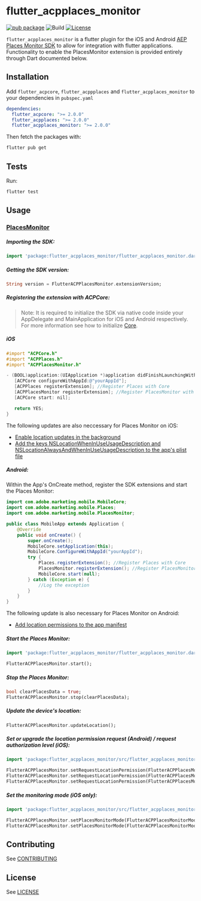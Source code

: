 # flutter_acpplaces_monitor

[![pub package](https://img.shields.io/pub/v/flutter_acpplaces_monitor.svg)](https://pub.dartlang.org/packages/flutter_acpplaces_monitor) ![Build](https://github.com/adobe/flutter_acpplaces_monitor/workflows/Dart%20Unit%20Tests%20+%20Android%20Build%20+%20iOS%20Build/badge.svg) [![License](https://img.shields.io/badge/License-Apache%202.0-blue.svg)](https://opensource.org/licenses/Apache-2.0)

`flutter_acpplaces_monitor` is a flutter plugin for the iOS and Android [AEP Places Monitor SDK](https://aep-sdks.gitbook.io/docs/using-mobile-extensions/adobe-places) to allow for integration with flutter applications. Functionality to enable the PlacesMonitor extension is provided entirely through Dart documented below.

## Installation

Add `flutter_acpcore`, `flutter_acppplaces` and `flutter_acpplaces_monitor` to your dependencies in `pubspec.yaml`

```yaml
dependencies:
  flutter_acpcore: ">= 2.0.0"
  flutter_acpplaces: ">= 2.0.0"
  flutter_acpplaces_monitor: ">= 2.0.0"
```

Then fetch the packages with:

```bash
flutter pub get
```

## Tests

Run:

```bash
flutter test
```

## Usage

### [PlacesMonitor](https://aep-sdks.gitbook.io/docs/using-mobile-extensions/adobe-places)

##### Importing the SDK:
```dart
import 'package:flutter_acpplaces_monitor/flutter_acpplaces_monitor.dart';
```

##### Getting the SDK version:
 ```dart
String version = FlutterACPPlacesMonitor.extensionVersion;
 ```

 ##### Registering the extension with ACPCore:

 > Note: It is required to initialize the SDK via native code inside your AppDelegate and MainApplication for iOS and Android respectively. For more information see how to initialize [Core](https://aep-sdks.gitbook.io/docs/getting-started/get-the-sdk#2-add-initialization-code).

 ##### **iOS**
 ```objective-c
#import "ACPCore.h"
#import "ACPPlaces.h"
#import "ACPPlacesMonitor.h"

- (BOOL)application:(UIApplication *)application didFinishLaunchingWithOptions:(NSDictionary*)launchOptions {
    [ACPCore configureWithAppId:@"yourAppId"];
    [ACPPlaces registerExtension]; //Register Places with Core
    [ACPPlacesMonitor registerExtension]; //Register PlacesMonitor with Core
    [ACPCore start: nil];

    return YES;
}
 ```
 The following updates are also neccessary for Places Monitor on iOS:

- [Enable location updates in the background](https://docs.adobe.com/content/help/en/places/using/places-ext-aep-sdks/places-monitor-extension/using-places-monitor-extension.html#enable-location-updates-background)
- [Add the keys NSLocationWhenInUseUsageDescription and NSLocationAlwaysAndWhenInUseUsageDescription to the app's plist file](https://docs.adobe.com/content/help/en/places/using/places-ext-aep-sdks/places-monitor-extension/using-places-monitor-extension.html#configuring-the-plist-keys)


 ##### **Android:**
 Within the App's OnCreate method, register the SDK extensions and start the Places Monitor:
```java
import com.adobe.marketing.mobile.MobileCore;
import com.adobe.marketing.mobile.Places;
import com.adobe.marketing.mobile.PlacesMonitor;

public class MobileApp extends Application {
    @Override
    public void onCreate() {
        super.onCreate();
        MobileCore.setApplication(this);
        MobileCore.ConfigureWithAppId("yourAppId");
        try {
            Places.registerExtension(); //Register Places with Core
            PlacesMonitor.registerExtension(); //Register PlacesMonitor with Core
            MobileCore.start(null);
        } catch (Exception e) {
            //Log the exception
        }
    }
}
```
The following update is also necessary for Places Monitor on Android:

- [Add location permissions to the app manifest](https://docs.adobe.com/content/help/en/places/using/places-ext-aep-sdks/places-monitor-extension/using-places-monitor-extension.html#add-permissions-to-the-manifest)

 ##### Start the Places Monitor:

 ```dart
import 'package:flutter_acpplaces_monitor/flutter_acpplaces_monitor.dart';

FlutterACPPlacesMonitor.start();
 ```

 ##### Stop the Places Monitor:

 ```dart
bool clearPlacesData = true;
FlutterACPPlacesMonitor.stop(clearPlacesData);
 ```

 ##### Update the device's location:

 ```dart
FlutterACPPlacesMonitor.updateLocation();
 ```

 ##### Set or upgrade the location permission request (Android) / request authorization level (iOS):

 ```dart
import 'package:flutter_acpplaces_monitor/src/flutter_acpplaces_monitor_location_permission.dart';

FlutterACPPlacesMonitor.setRequestLocationPermission(FlutterACPPlacesMonitorLocationPermission.ALWAYS_ALLOW);
FlutterACPPlacesMonitor.setRequestLocationPermission(FlutterACPPlacesMonitorLocationPermission.WHILE_USING_APP);
FlutterACPPlacesMonitor.setRequestLocationPermission(FlutterACPPlacesMonitorLocationPermission.NONE);
 ```

 ##### Set the monitoring mode (iOS only):

 ```dart
import 'package:flutter_acpplaces_monitor/src/flutter_acpplaces_monitor_modes.dart';

FlutterACPPlacesMonitor.setPlacesMonitorMode(FlutterACPPlacesMonitorModes.CONTINUOUS);
FlutterACPPlacesMonitor.setPlacesMonitorMode(FlutterACPPlacesMonitorModes.SIGNIFICANT_CHANGES);
 ```

## Contributing
See [CONTRIBUTING](CONTRIBUTING.md)

## License
See [LICENSE](LICENSE)
